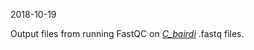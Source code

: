 2018-10-19

Output files from running FastQC on [_C_bairdi_](https://github.com/fish546-2018/grace-Cbairdi-transcriptome/tree/master/data) .fastq files. 

